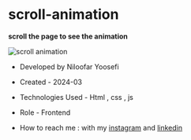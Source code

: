 # scroll-animation

**scroll the page to see the animation**

![scroll animation](https://github.com/niloufar-yousefi/scroll-animation/assets/156951582/24c23ca8-f386-4806-859c-771a6bdbf1fb)



- Developed by Niloofar Yoosefi

- Created - 2024-03

- Technologies Used - Html , css , js


- Role - Frontend

- How to reach me : with my [instagram](https://github.com/niloufar-yousefi) and [linkedin](https://www.linkedin.com/in/niloofar-yoosefikhorram-242742143/)
